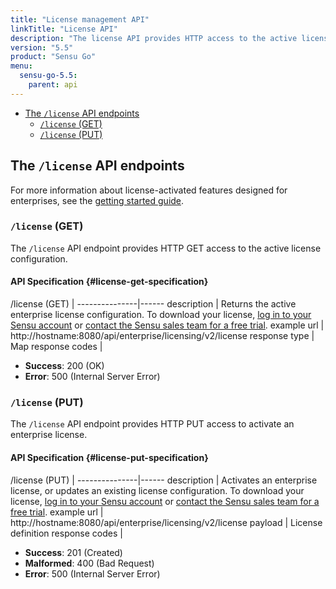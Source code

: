 ```yaml
---
title: "License management API"
linkTitle: "License API"
description: "The license API provides HTTP access to the active license configuration. Here’s a reference for the license management API in Sensu Go, including examples for returning the active enterprise license configuration and activating or updating an enterprise license. Read on for the full reference."
version: "5.5"
product: "Sensu Go"
menu:
  sensu-go-5.5:
    parent: api
---
```


- [The `/license` API endpoints](#the-license-api-endpoints)
  - [`/license` (GET)](#license-get)
  - [`/license` (PUT)](#license-put)

## The `/license` API endpoints

For more information about license-activated features designed for enterprises, see the [getting started guide](../../getting-started/enterprise).

### `/license` (GET)

The `/license` API endpoint provides HTTP GET access to the active license configuration.

#### API Specification {#license-get-specification}

/license (GET)  | 
---------------|------
description    | Returns the active enterprise license configuration. To download your license, [log in to your Sensu account](https://account.sensu.io) or [contact the Sensu sales team for a free trial](https://sensu.io/sales).
example url    | http://hostname:8080/api/enterprise/licensing/v2/license
response type  | Map
response codes | <ul><li>**Success**: 200 (OK)</li><li>**Error**: 500 (Internal Server Error)</li></ul>

### `/license` (PUT)

The `/license` API endpoint provides HTTP PUT access to activate an enterprise license.

#### API Specification {#license-put-specification}

/license (PUT)  | 
---------------|------
description    | Activates an enterprise license, or updates an existing license configuration. To download your license, [log in to your Sensu account](https://account.sensu.io) or [contact the Sensu sales team for a free trial](https://sensu.io/sales).
example url    | http://hostname:8080/api/enterprise/licensing/v2/license
payload        | License definition
response codes | <ul><li>**Success**: 201 (Created)</li><li>**Malformed**: 400 (Bad Request)</li><li>**Error**: 500 (Internal Server Error)</li></ul>
